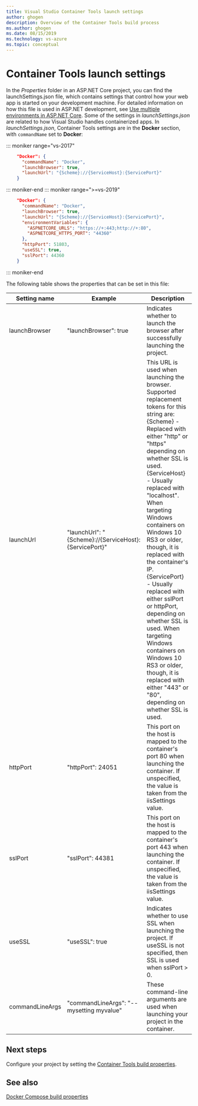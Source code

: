 ```yaml
---
title: Visual Studio Container Tools launch settings
author: ghogen
description: Overview of the Container Tools build process
ms.author: ghogen
ms.date: 08/15/2019
ms.technology: vs-azure
ms.topic: conceptual
---
```

# Container Tools launch settings

In the *Properties* folder in an ASP.NET Core project, you can find the launchSettings.json file, which contains settings that control how your web app is started on your development machine. For detailed information on how this file is used in ASP.NET development, see [Use multiple environments in ASP.NET Core](/aspnet/core/fundamentals/environments?view=aspnetcore-2.2). Some of the settings in *launchSettings.json* are related to how Visual Studio handles containerized apps. In *launchSettings.json*, Container Tools settings are in the **Docker** section, with `commandName` set to **Docker**:

::: moniker range="vs-2017"
```json
    "Docker": {
      "commandName": "Docker",
      "launchBrowser": true,
      "launchUrl": "{Scheme}://{ServiceHost}:{ServicePort}"
    }
```

::: moniker-end
::: moniker range=">=vs-2019"

```json
    "Docker": {
      "commandName": "Docker",
      "launchBrowser": true,
      "launchUrl": "{Scheme}://{ServiceHost}:{ServicePort}",
      "environmentVariables": {
        "ASPNETCORE_URLS": "https://+:443;http://+:80",
        "ASPNETCORE_HTTPS_PORT": "44360"
      },
      "httpPort": 51803,
      "useSSL": true,
      "sslPort": 44360
    }
```

::: moniker-end

The following table shows the properties that can be set in this file:

|Setting name|Example|Description|
|------------|---------|---------------|
|launchBrowser|"launchBrowser": true|Indicates whether to launch the browser after successfully launching the project.|
|launchUrl|"launchUrl": "{Scheme}://{ServiceHost}:{ServicePort}"|This URL is used when launching the browser.  Supported replacement tokens for this string are:<br>   {Scheme} - Replaced with either "http" or "https" depending on whether SSL is used.<br>   {ServiceHost} - Usually replaced with "localhost". When targeting Windows containers on Windows 10 RS3 or older, though, it is replaced with the container's IP.<br>   {ServicePort} - Usually replaced with either sslPort or httpPort, depending on whether SSL is used.  When targeting Windows containers on Windows 10 RS3 or older, though, it is replaced with either "443" or "80", depending on whether SSL is used.<br>|environmentVariables|"environmentVariables": {<br>    "ASPNETCORE_URLS": "https://+:443;http://+:80",<br>    "ASPNETCORE_HTTPS_PORT": "44381"<br>}|These environment variable values are passed to the process when it is launched in the container.|
|httpPort|"httpPort": 24051|This port on the host is mapped to the container's port 80 when launching the container.  If unspecified, the value is taken from the iisSettings value.|
|sslPort|"sslPort": 44381|This port on the host is mapped to the container's port 443 when launching the container.  If unspecified, the value is taken from the iisSettings value.|
|useSSL|"useSSL": true|Indicates whether to use SSL when launching the project.  If useSSL is not specified, then SSL is used when sslPort > 0.
|commandLineArgs|"commandLineArgs": "--mysetting myvalue"|These command-line arguments are used when launching your project in the container.|

## Next steps

Configure your project by setting the [Container Tools build properties](container-msbuild-properties.md).

## See also

[Docker Compose build properties](docker-compose-properties.md)
